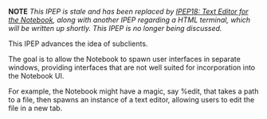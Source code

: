 **NOTE** *This IPEP is stale and has been replaced by [IPEP18: Text Editor for the Notebook](https://github.com/ipython/ipython/wiki/IPEP18:-Text-Editor-for-the-Notebook), along with another IPEP regarding a HTML terminal, which will be written up shortly. This IPEP is no longer being discussed.*

This IPEP advances the idea of subclients.

The goal is to allow the Notebook to spawn user interfaces in separate windows, providing interfaces that are not well suited for incorporation into the Notebook UI.

For example, the Notebook might have a magic, say %edit, that takes a path to a file, then spawns an instance of a text editor, allowing users to edit the file in a new tab.